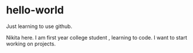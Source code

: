 # hello-world
Just learning to use github.

Nikita here. I am first year college student , learning to code. I want to start working on projects.
